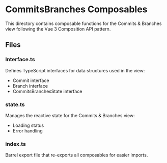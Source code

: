 # CommitsBranches Composables

This directory contains composable functions for the Commits & Branches view following the Vue 3 Composition API pattern.

## Files

### Interface.ts
Defines TypeScript interfaces for data structures used in the view:
- Commit interface
- Branch interface
- CommitsBranchesState interface

### state.ts
Manages the reactive state for the Commits & Branches view:
- Loading status
- Error handling

### index.ts
Barrel export file that re-exports all composables for easier imports.
